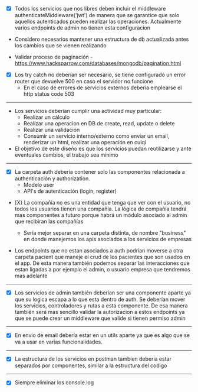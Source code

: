 * [X] Todos los servicios que nos libres deben incluir el middleware 
  authenticateMiddleware('jwt') de manera que se garantice que solo aquellos autenticados pueden realizar las operaciones. Actualmente varios endpoints de admin no tienen esta configuracion
* Considero necesarios mantener una estructura de db actualizada antes los cambios que se vienen realizando

* Validar proceso de paginación - https://www.hacksparrow.com/databases/mongodb/pagination.html
* [X] Los try catch no deberían ser necesario, se tiene configurado un error router que devuelve 500 en caso el servidor no funcione
  * En el caso de errores de servicios externos debería emplearse el http status code 503
---

* Los servicios deberían cumplir una actividad muy particular:
  * Realizar un cálculo
  * Realizar una operacion en DB de create, read, update o delete
  * Realizar una validación
  * Consumir un servicio interno/externo como enviar un email, renderizar un html, realizar una operación en culqi
* El objetivo de este diseño es que los servicios puedan reutilizarse y ante eventuales cambios, el trabajo sea mínimo

---

* [X] La carpeta auth debería contener solo las componentes relacionada a authenticación y authorization. 
  * Modelo user
  * API's de autenticación (login, register)
* [X} La compañia no es una entidad que tenga que ver con el usuario, no todos los usuarios tienen una compañía. La lógica de compañía tendrá mas componentes a futuro porque habrá un módulo asociado al admin que recibiran las compañías
  * Sería mejor separar en una carpeta distinta, de nombre "business" en donde manejemos los apis asociados a los servicios de empresas

* Los endpoints que no estan asociados a auth podrían moverse a otra carpeta pacient que maneje el crud de los pacientes que son usados en el app. De esta manera también podemos separar las interacciones que estan ligadas a por ejemplo el admin, o usuario empresa que tendremos mas adelante

---

* [X] Los servicios de admin también deberían ser una componente aparte ya que su logica escapa a lo que esta dentro de auth. Se deberían mover los servicios, controladores y rutas a esta componente. De esa manera también será mas sencillo validar la autorizacion a estos endpoints ya que se puede crear un middleware que valide si tienen permiso admin

---

* [X] En envio de email debería estar en un utils aparte ya que es algo que se va a usar en varias funcionalidades.

---

* [X] La estructura de los servicios en postman tambien deberia estar separados por componentes, similar a la estructura del codigo

---

* [X] Siempre eliminar los console.log
